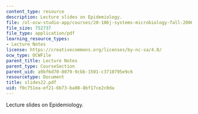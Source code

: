 ```yaml
---
content_type: resource
description: Lecture slides on Epidemiology.
file: /ol-ocw-studio-app/courses/20-106j-systems-microbiology-fall-2006/f0c751eaef216b73ba088bf17ce2c0da_slides22.pdf
file_size: 752737
file_type: application/pdf
learning_resource_types:
- Lecture Notes
license: https://creativecommons.org/licenses/by-nc-sa/4.0/
ocw_type: OCWFile
parent_title: Lecture Notes
parent_type: CourseSection
parent_uid: a9bf6d70-8079-9cbb-1501-c3710795e9c6
resourcetype: Document
title: slides22.pdf
uid: f0c751ea-ef21-6b73-ba08-8bf17ce2c0da
---
```

Lecture slides on Epidemiology.